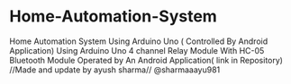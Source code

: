 # Home-Automation-System
Home Automation System Using Arduino Uno ( Controlled By Android Application) 
Using Arduino Uno
4 channel Relay Module
With HC-05 Bluetooth Module
Operated by An Android Application( link in Repository)
//Made and update by ayush sharma// @sharmaaayu981
